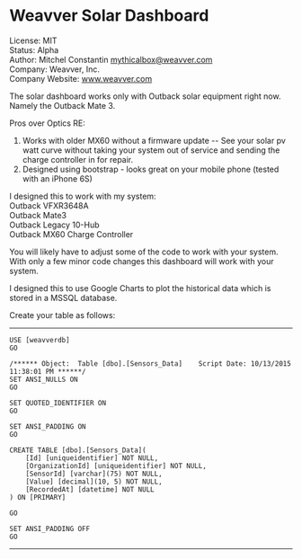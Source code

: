 Weavver Solar Dashboard
========
License: MIT  
Status: Alpha  
Author: Mitchel Constantin <mythicalbox@weavver.com>  
Company: Weavver, Inc.  
Company Website: www.weavver.com  

The solar dashboard works only with Outback solar equipment right now. Namely the Outback Mate 3.

Pros over Optics RE:  
1. Works with older MX60 without a firmware update -- See your solar pv watt curve without taking your system out of service and sending the charge controller in for repair.  
2. Designed using bootstrap - looks great on your mobile phone (tested with an iPhone 6S)  

I designed this to work with my system:  
Outback VFXR3648A  
Outback Mate3  
Outback Legacy 10-Hub  
Outback MX60 Charge Controller  

You will likely have to adjust some of the code to work with your system. With only a few minor code changes this dashboard will work with your system.

I designed this to use Google Charts to plot the historical data which is stored in a MSSQL database.

Create your table as follows:

--------------------------------------------------------------------------------------------
```
USE [weavverdb]
GO

/****** Object:  Table [dbo].[Sensors_Data]    Script Date: 10/13/2015 11:38:01 PM ******/
SET ANSI_NULLS ON
GO

SET QUOTED_IDENTIFIER ON
GO

SET ANSI_PADDING ON
GO

CREATE TABLE [dbo].[Sensors_Data](
	[Id] [uniqueidentifier] NOT NULL,
	[OrganizationId] [uniqueidentifier] NOT NULL,
	[SensorId] [varchar](75) NOT NULL,
	[Value] [decimal](10, 5) NOT NULL,
	[RecordedAt] [datetime] NOT NULL
) ON [PRIMARY]

GO

SET ANSI_PADDING OFF
GO
```
--------------------------------------------------------------------------------------------
